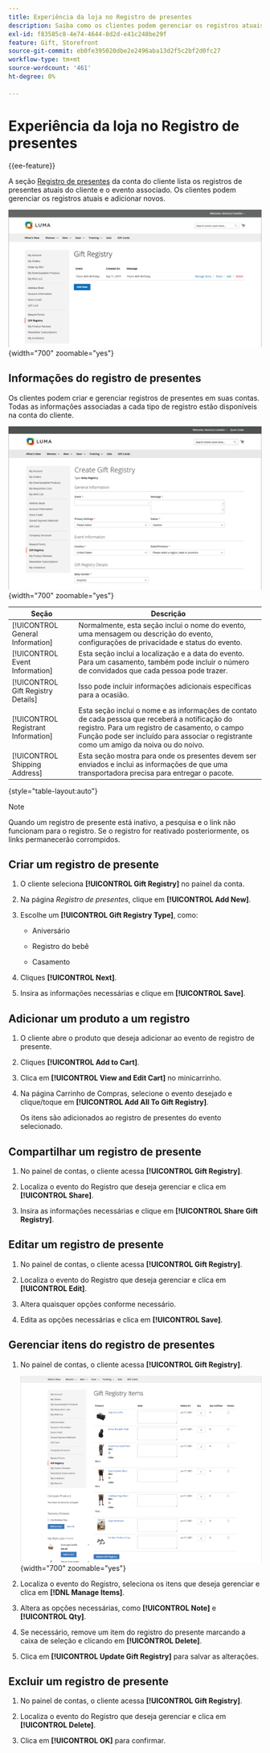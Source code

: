 ```yaml
---
title: Experiência da loja no Registro de presentes
description: Saiba como os clientes podem gerenciar os registros atuais e adicionar novos na conta da loja.
exl-id: f83585c8-4e74-4644-8d2d-e41c248be29f
feature: Gift, Storefront
source-git-commit: eb0fe395020dbe2e2496aba13d2f5c2bf2d0fc27
workflow-type: tm+mt
source-wordcount: '461'
ht-degree: 0%

---
```


# Experiência da loja no Registro de presentes

{{ee-feature}}

A seção [Registro de presentes](gift-registries.md) da conta do cliente lista os registros de presentes atuais do cliente e o evento associado. Os clientes podem gerenciar os registros atuais e adicionar novos.

![Registro de presentes](./assets/account-dashboard-gift-registry.png){width="700" zoomable="yes"}

## Informações do registro de presentes

Os clientes podem criar e gerenciar registros de presentes em suas contas. Todas as informações associadas a cada tipo de registro estão disponíveis na conta do cliente.

![Exemplo de vitrine - informações do registro de presentes](./assets/gift-registry-create-baby-storefront.png){width="700" zoomable="yes"}

| Seção | Descrição |
|--- |--- |
| [!UICONTROL General Information] | Normalmente, esta seção inclui o nome do evento, uma mensagem ou descrição do evento, configurações de privacidade e status do evento. |
| [!UICONTROL Event Information] | Esta seção inclui a localização e a data do evento. Para um casamento, também pode incluir o número de convidados que cada pessoa pode trazer. |
| [!UICONTROL Gift Registry Details] | Isso pode incluir informações adicionais específicas para a ocasião. |
| [!UICONTROL Registrant Information] | Esta seção inclui o nome e as informações de contato de cada pessoa que receberá a notificação do registro. Para um registro de casamento, o campo Função pode ser incluído para associar o registrante como um amigo da noiva ou do noivo. |
| [!UICONTROL Shipping Address] | Esta seção mostra para onde os presentes devem ser enviados e inclui as informações de que uma transportadora precisa para entregar o pacote. |

{style="table-layout:auto"}

>[!NOTE]
>
>Quando um registro de presente está inativo, a pesquisa e o link não funcionam para o registro. Se o registro for reativado posteriormente, os links permanecerão corrompidos.

## Criar um registro de presente

1. O cliente seleciona **[!UICONTROL Gift Registry]** no painel da conta.

1. Na página _Registro de presentes_, clique em **[!UICONTROL Add New]**.

1. Escolhe um **[!UICONTROL Gift Registry Type]**, como:

   - Aniversário

   - Registro do bebê

   - Casamento

1. Cliques **[!UICONTROL Next]**.

1. Insira as informações necessárias e clique em **[!UICONTROL Save]**.

## Adicionar um produto a um registro

1. O cliente abre o produto que deseja adicionar ao evento de registro de presente.

1. Cliques **[!UICONTROL Add to Cart]**.

1. Clica em **[!UICONTROL View and Edit Cart]** no minicarrinho.

1. Na página Carrinho de Compras, selecione o evento desejado e clique/toque em **[!UICONTROL Add All To Gift Registry]**.

   Os itens são adicionados ao registro de presentes do evento selecionado.

## Compartilhar um registro de presente

1. No painel de contas, o cliente acessa **[!UICONTROL Gift Registry]**.

1. Localiza o evento do Registro que deseja gerenciar e clica em **[!UICONTROL Share]**.

1. Insira as informações necessárias e clique em **[!UICONTROL Share Gift Registry]**.

## Editar um registro de presente

1. No painel de contas, o cliente acessa **[!UICONTROL Gift Registry]**.

1. Localiza o evento do Registro que deseja gerenciar e clica em **[!UICONTROL Edit]**.

1. Altera quaisquer opções conforme necessário.

1. Edita as opções necessárias e clica em **[!UICONTROL Save]**.

## Gerenciar itens do registro de presentes

1. No painel de contas, o cliente acessa **[!UICONTROL Gift Registry]**.

   ![Gerenciando itens do Registro de presentes](./assets/account-dashboard-gift-registry-items-management.png){width="700" zoomable="yes"}

1. Localiza o evento do Registro, seleciona os itens que deseja gerenciar e clica em **[!DNL Manage Items]**.

1. Altera as opções necessárias, como **[!UICONTROL Note]** e **[!UICONTROL Qty]**.

1. Se necessário, remove um item do registro do presente marcando a caixa de seleção e clicando em **[!UICONTROL Delete]**.

1. Clica em **[!UICONTROL Update Gift Registry]** para salvar as alterações.

## Excluir um registro de presente

1. No painel de contas, o cliente acessa **[!UICONTROL Gift Registry]**.

1. Localiza o evento do Registro que deseja gerenciar e clica em **[!UICONTROL Delete]**.

1. Clica em **[!UICONTROL OK]** para confirmar.
